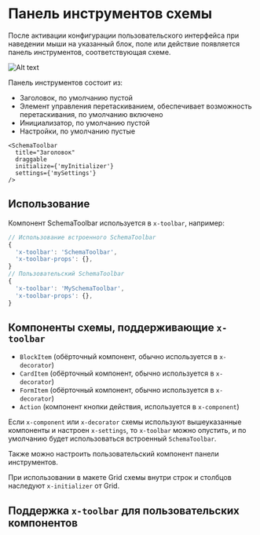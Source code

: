 # Панель инструментов схемы

После активации конфигурации пользовательского интерфейса при наведении мыши на указанный блок, поле или действие появляется панель инструментов, соответствующая схеме.

![Alt text](https://static-docs.nocobase.com/e6d327da8e85d6548529e1051d06c31a.png)

Панель инструментов состоит из:

- Заголовок, по умолчанию пустой
- Элемент управления перетаскиванием, обеспечивает возможность перетаскивания, по умолчанию включено
- Инициализатор, по умолчанию пустой
- Настройки, по умолчанию пустые

```tsx | pure
<SchemaToolbar
  title="Заголовок"
  draggable
  initialize={'myInitializer'}
  settings={'mySettings'}
/>
```

## Использование

Компонент SchemaToolbar используется в `x-toolbar`, например:

```ts
// Использование встроенного SchemaToolbar
{
  'x-toolbar': 'SchemaToolbar',
  'x-toolbar-props': {},
}
// Пользовательский SchemaToolbar
{
  'x-toolbar': 'MySchemaToolbar',
  'x-toolbar-props': {},
}
```

## Компоненты схемы, поддерживающие `x-toolbar`

- `BlockItem` (обёрточный компонент, обычно используется в `x-decorator`)
- `CardItem` (обёрточный компонент, обычно используется в `x-decorator`)
- `FormItem` (обёрточный компонент, обычно используется в `x-decorator`)
- `Action` (компонент кнопки действия, используется в `x-component`)

Если `x-component` или `x-decorator` схемы используют вышеуказанные компоненты и настроен `x-settings`, то `x-toolbar` можно опустить, и по умолчанию будет использоваться встроенный `SchemaToolbar`.

<code src="./demos/schema-toolbar-basic/index.tsx"></code>

Также можно настроить пользовательский компонент панели инструментов.

<code src="./demos/schema-toolbar-basic/custom.tsx"></code>

При использовании в макете Grid схемы внутри строк и столбцов наследуют `x-initializer` от Grid.

<code src="./demos/schema-toolbar-basic/grid.tsx"></code>

## Поддержка `x-toolbar` для пользовательских компонентов

<code src="./demos/schema-toolbar-basic/button.tsx"></code>
